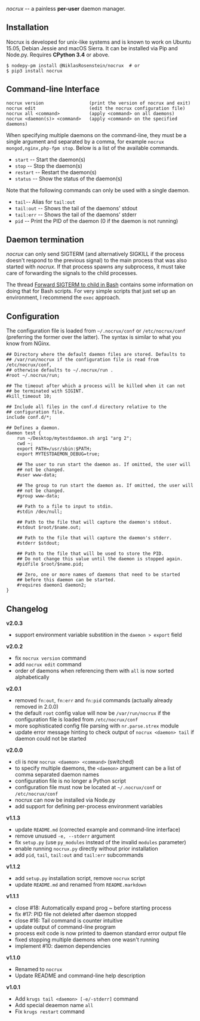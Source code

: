 
*nocrux* -- a painless **per-user** daemon manager.

## Installation

Nocrux is developed for unix-like systems and is known to work on
Ubuntu 15.05, Debian Jessie and macOS Sierra. It can be installed via
Pip and Node.py. Requires **CPython 3.4** or above.

    $ nodepy-pm install @NiklasRosenstein/nocrux  # or
    $ pip3 install nocrux

## Command-line Interface

    nocrux version                 (print the version of nocrux and exit)
    nocrux edit                    (edit the nocrux configuration file)
    nocrux all <command>           (apply <command> on all daemons)
    nocrux <daemon(s)> <command>   (apply <command> on the specified daemons)

When specifying multiple daemons on the command-line, they must be a single
argument and separated by a comma, for example `nocrux mongod,nginx,php-fpm stop`.
Below is a list of the available commands.

- `start` -- Start the daemon(s)
- `stop` -- Stop the daemon(s)
- `restart` -- Restart the daemon(s)
- `status` -- Show the status of the daemon(s)

Note that the following commands can only be used with a single daemon.

- `tail`-- Alias for `tail:out`
- `tail:out` -- Shows the tail of the daemons' stdout
- `tail:err` -- Shows the tail of the daemons' stderr
- `pid` -- Print the PID of the daemon (0 if the daemon is not running)

## Daemon termination

*nocrux* can only send SIGTERM (and alternatively SIGKILL if the process
doesn't respond to the previous signal) to the main process that was also
started with *nocrux*. If that process spawns any subprocess, it must take
care of forwarding the signals to the child processes.

The thread [Forward SIGTERM to child in Bash](http://unix.stackexchange.com/q/146756/73728)
contains some information on doing that for Bash scripts. For very simple
scripts that just set up an environment, I recommend the `exec` approach.

## Configuration

The configuration file is loaded from `~/.nocrux/conf` or `/etc/nocrux/conf`
(preferring the former over the latter). The syntax is similar to what you
know from NGinx.

    ## Directory where the default daemon files are stored. Defaults to
    ## /var/run/nocrux if the configuration file is read from /etc/nocrux/conf,
    ## otherwise defaults to ~/.nocrux/run .
    #root ~/.nocrux/run;
    
    ## The timeout after which a process will be killed when it can not
    ## be terminated with SIGINT.
    #kill_timeout 10;

    ## Include all files in the conf.d directory relative to the
    ## configuration file.
    include conf.d/*;

    ## Defines a daemon.
    daemon test {
        run ~/Desktop/mytestdaemon.sh arg1 "arg 2";
        cwd ~;
        export PATH=/usr/sbin:$PATH;
        export MYTESTDAEMON_DEBUG=true;

        ## The user to run start the daemon as. If omitted, the user will
        ## not be changed.
        #user www-data;

        ## The group to run start the daemon as. If omitted, the user will
        ## not be changed.
        #group www-data;

        ## Path to a file to input to stdin.
        #stdin /dev/null;

        ## Path to the file that will capture the daemon's stdout.
        #stdout $root/$name.out;

        ## Path to the file that will capture the daemon's stderr.
        #stderr $stdout;

        ## Path to the file that will be used to store the PID.
        ## Do not change this value until the daemon is stopped again.
        #pidfile $root/$name.pid;

        ## Zero, one or more names of daemons that need to be started
        ## before this daemon can be started.
        #requires daemon1 daemon2;
    }

## Changelog

__v2.0.3__

- support environment variable substition in the `daemon > export` field

__v2.0.2__

- fix `nocrux version` command
- add `nocrux edit` command
- order of daemons when referencing them with `all` is now sorted alphabetically

__v2.0.1__

* removed `fn:out`, `fn:err` and `fn:pid` commands (actually already removed in 2.0.0)
* the default `root` config value will now be `/var/run/nocrux` if the
  configuration file is loaded from `/etc/nocrux/conf`
* more sophisticated config file parsing with `nr.parse.strex` module
* update error message hinting to check output of `nocrux <daemon> tail` if
  daemon could not be started

__v2.0.0__

* cli is now `nocrux <daemon> <command>` (switched)
* to specify multiple daemons, the `<daemon>` argument can be a list of
  comma separated daemon names
* configuration file is no longer a Python script
* configuration file must now be located at `~/.nocrux/conf` or
  `/etc/nocrux/conf`
* nocrux can now be installed via Node.py
* add support for defining per-process environment variables

__v1.1.3__

* update `README.md` (corrected example and command-line interface)
* remove unusued `-e, --stderr` argument
* fix `setup.py` (use `py_modules` instead of the invalid `modules` parameter)
* enable running `nocrux.py` directly without prior installation
* add `pid`, `tail`, `tail:out` and `tail:err` subcommands

__v1.1.2__

* add `setup.py` installation script, remove `nocrux` script
* update `README.md` and renamed from `README.markdown`

__v1.1.1__

* close #18: Automatically expand prog ~ before starting process
* fix #17: PID file not deleted after daemon stopped
* close #16: Tail command is counter intuitive
* update output of command-line program
* process exit code is now printed to daemon standard error output file
* fixed stopping multiple daemons when one wasn't running
* implement #10: daemon dependencies

__v1.1.0__

* Renamed to `nocrux`
* Update README and command-line help description

__v1.0.1__

* Add `krugs tail <daemon> [-e/-stderr]` command
* Add special deaemon name `all`
* Fix `krugs restart` command

